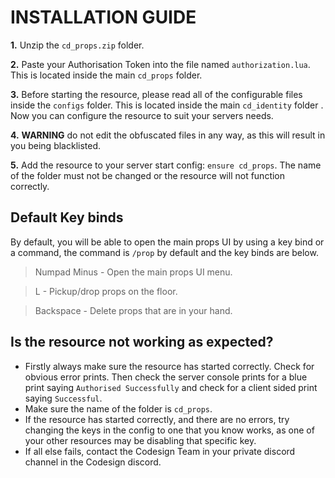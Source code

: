 
# INSTALLATION GUIDE
**1.** Unzip the `cd_props.zip` folder.

**2.** Paste your Authorisation Token into the file named `authorization.lua`. This is located inside the main `cd_props` folder.

**3.** Before starting the resource, please read all of the configurable files inside the `configs` folder. This is located inside the main `cd_identity` folder . Now you can configure the resource to suit your servers needs.
 
 **4.** **WARNING** do not edit the obfuscated files in any way, as this will result in you being blacklisted.
 
 **5.** Add the resource to your server start config: `ensure cd_props`. The name of the folder must not be changed or the resource will not function correctly.

## Default Key binds
By default, you will be able to open the main props UI by using a key bind or a command, the command is `/prop` by default and the key binds are below.
> Numpad Minus - Open the main props UI menu.

> L - Pickup/drop props on the floor.

> Backspace - Delete props that are in your hand.

## Is the resource not working as expected?
 - Firstly always make sure the resource has started correctly. Check for obvious error prints. Then check the server console prints for a blue print saying `Authorised Successfully` and check for a client sided print saying `Successful`.
 - Make sure the name of the folder is `cd_props`.
 - If the resource has started correctly, and there are no errors, try changing the keys in the config to one that you know works, as one of your other resources may be disabling that specific key.
 - If all else fails, contact the Codesign Team in your private discord channel in the Codesign discord.
